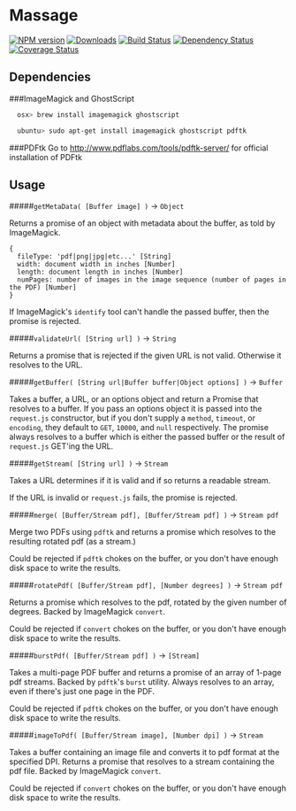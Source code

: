 # Massage

[![NPM version][npm-image]][npm-url] [![Downloads][downloads-image]][npm-url]  [![Build Status](https://travis-ci.org/lob/massage.svg?branch=master)](https://travis-ci.org/lob/massage) [![Dependency Status](https://gemnasium.com/lob/massage.svg)](https://gemnasium.com/lob/massage) [![Coverage Status](https://img.shields.io/coveralls/lob/massage.svg)](https://coveralls.io/r/lob/massage?branch=master)

[downloads-image]: http://img.shields.io/npm/dm/massage.svg
[npm-url]: https://npmjs.org/package/massage
[npm-image]: https://badge.fury.io/js/massage.svg
[travis-url]: https://travis-ci.org/lob/massage
[travis-image]: https://travis-ci.org/lob/massage.svg?branch=master
[depstat-url]: https://david-dm.org/Lob/massage
[depstat-image]: https://david-dm.org/Lob/massage.svg

## Dependencies
###ImageMagick and GhostScript
```bash
  osx> brew install imagemagick ghostscript
```

```bash
  ubuntu> sudo apt-get install imagemagick ghostscript pdftk
```

###PDFtk
Go to http://www.pdflabs.com/tools/pdftk-server/ for official installation of PDFtk

## Usage

#####`getMetaData( [Buffer image] )` -> `Object`

Returns a promise of an object with metadata about the buffer, as told by ImageMagick.
```
{
  fileType: 'pdf|png|jpg|etc...' [String]
  width: document width in inches [Number]
  length: document length in inches [Number]
  numPages: number of images in the image sequence (number of pages in the PDF) [Number]
}
```
If ImageMagick's `identify` tool can't handle the passed buffer, then the promise
is rejected.

#####`validateUrl( [String url] )` -> `String`

Returns a promise that is rejected if the given URL is not valid. Otherwise it
resolves to the URL.

#####`getBuffer( [String url|Buffer buffer|Object options] )` -> `Buffer`

Takes a buffer, a URL, or an options object and return a Promise that resolves
to a buffer. If you pass an options object it is passed into the `request.js`
constructor, but if you don't supply a `method`, `timeout`, or `encoding`, they
default to `GET`, `10000`, and `null` respectively. The promise always resolves
to a buffer which is either the passed buffer or the result of `request.js`
GET'ing the URL.

#####`getStream( [String url] )` -> `Stream`

Takes a URL determines if it is valid and if so returns a readable stream.

If the URL is invalid or `request.js` fails, the promise is rejected.

#####`merge( [Buffer/Stream pdf], [Buffer/Stream pdf] )` -> `Stream pdf`

Merge two PDFs using `pdftk` and returns a promise which resolves to the
resulting rotated pdf (as a stream.)

Could be rejected if `pdftk` chokes on the buffer, or you don't have enough
disk space to write the results.

#####`rotatePdf( [Buffer/Stream pdf], [Number degrees] )` -> `Stream pdf`

Returns a promise which resolves to the pdf, rotated by the given number of
degrees. Backed by ImageMagick `convert`.

Could be rejected if `convert` chokes on the buffer, or you don't have enough
disk space to write the results.

#####`burstPdf( [Buffer/Stream pdf] )` -> `[Stream]`

Takes a multi-page PDF buffer and returns a promise of an array of 1-page pdf
streams. Backed by `pdftk`'s `burst` utility. Always resolves to an array,
even if there's just one page in the PDF.

Could be rejected if `pdftk` chokes on the buffer, or you don't have enough
disk space to write the results.

#####`imageToPdf( [Buffer/Stream image], [Number dpi] )` -> `Stream`

Takes a buffer containing an image file and converts it to pdf format
at the specified DPI. Returns a promise that resolves to a stream containing the
pdf file. Backed by ImageMagick `convert`.

Could be rejected if `convert` chokes on the buffer, or you don't have enough
disk space to write the results.
